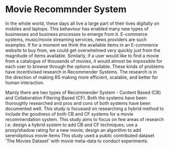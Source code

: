 # Movie Recommnder System
In the whole world, these days all live a large part of their lives digitally on mobiles and laptops. This behaviour has enabled many new types of businesses and business processes to emerge from it. E-commerce systems, music/movie streaming services, news providers are such examples. If for a moment we think the available items in an E-commerce website to buy from, we could get overwhelmed very quickly just from the magnitude of items available. Similarly, if a user would like to find a movie from a catalogue of thousands of movies, it would almost be impossible for each user to browse through the options available. These kinds of problems have incentivised research in Recommender Systems. The research is in the direction of making RS making more efficient, scalable, and better for human interaction.

Mainly there are two types of Recommender System - Content Based (CB) and Collaboration Filtering Based (CF). Both the systems have been thoroughly researched and pros and cons of both systems have been documented well. This study is focussed on researching a hybrid method to include the goodness of both CB and CF systems for a movie recommendation system. This study aims to focus on few areas of research i.e. design a hybrid system to add CB and CF techniques; use a proxy/shadow rating for a new movie; design an algorithm to add serendipitous movie items This study used a public contributed dataset 'The Movies Dataset' with movie meta-data to conduct experiments.
